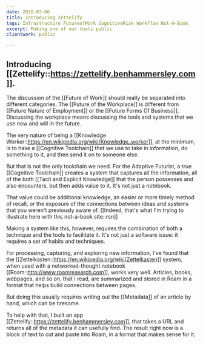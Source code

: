 ```yaml
---
date: 2020-07-06
title: Introducing Zettelify
tags: Infrastructure FutureofWork CognitiveRisk Workflow Not-A-Book
excerpt: Making one of our tools public
clientwork: public

---
```


## Introducing [[Zettelify::https://zettelify.benhammersley.com]].

The discussion of the [[Future of Work]] should really be separated into different categories. The [[Future of the Workplace]] is different from [[Future Nature of Employment]] or the [[Future Forms Of Business]]. Discussing the workplace means discussing the tools and systems that we use now and will in the future.

The very nature of being a [[Knowledge Worker::https://en.wikipedia.org/wiki/Knowledge_worker]], at the minimum, is to have a [[Cognitive Toolchain]] that we use to take in information, do something to it, and then send it on to someone else.

But that is not the only toolchain we need. For the Adaptive Futurist, a true [[Cognitive Toolchain]] creates a system that captures all the information, all of the both [[Tacit and Explicit Knowledge]] that the person possesses and also encounters, but then adds value to it. It's not just a notebook.

That value could be additional knowledge, an easier or more timely method of recall, or the exposure of the connections between ideas and systems that you weren't previously aware of. [[Indeed, that's what I'm trying to illustrate here with this not-a-book site::rsn]]

Making a system like this, however, requires the combination of both a technique and the tools to facilitate it. It's not just a software issue: it requires a set of habits and techniques.

For processing, capturing, and exploring new information, I've found that the [[Zettelkasten::https://en.wikipedia.org/wiki/Zettelkasten]] system, when used with a networked-thought notebook [[Roam::http://www.roamresearch.com]], works very well. Articles, books, webpages, and so on, that I read, are summarized and stored in Roam in a format that helps build connections between pages.

But doing this usually requires writing out the [[Metadata]] of an article by hand, which can be tiresome.

To help with that, I built an app [[Zettelify::https://zettelify.benhammersley.com]], that takes a URL and returns all of the metadata it can usefully find. The result right now is a block of text to cut and paste into Roam, in a format that makes sense for it. 

